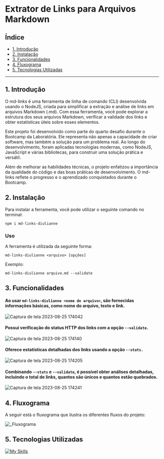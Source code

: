# Extrator de Links para Arquivos Markdown

## Índice

* [1. Introdução](#1-introdução)
* [2. Instalação](#2-instalação)
* [3. Funcionalidades](#3-funcionalidades)
* [4. Fluxograma](#4-fluxograma)
* [5. Tecnologias Utilizadas](#5-tecnologias-utilizadas)

***

## 1. Introdução

O md-links é uma ferramenta de linha de comando (CLI) desenvolvida usando o NodeJS, criada para simplificar a extração e análise de links em arquivos Markdown (.md). Com essa ferramenta, você pode explorar a estrutura dos seus arquivos Markdown, verificar a validade dos links e obter estatísticas úteis sobre esses elementos.

Este projeto foi desenvolvido como parte do quarto desafio durante o Bootcamp da Laboratória. Ele representa não apenas a capacidade de criar software, mas também a solução para um problema real. Ao longo do desenvolvimento, foram aplicadas tecnologias modernas, como NodeJS, JavaScript e várias bibliotecas, para construir uma solução prática e versátil.

Além de melhorar as habilidades técnicas, o projeto enfatizou a importância da qualidade do código e das boas práticas de desenvolvimento. O md-links reflete o progresso e o aprendizado conquistados durante o Bootcamp.

## 2. Instalação

Para instalar a ferramenta, você pode utilizar o seguinte comando no terminal:
```
npm i md-links-diulianne
```

### Uso

A ferramenta é utilizada da seguinte forma:
```
md-links-diulianne <arquivo> [opções]
```

Exemplo:
```
md-links-diulianne arquivo.md --validate
```

## 3. Funcionalidades

#### Ao usar `md-links-diulianne <nome do arquivo>`, são fornecidas informações básicas, como nome do arquivo, texto e link.

![Captura de tela 2023-08-25 174042](https://github.com/Diulianne/SAP010-md-links/assets/89495506/4e6b09ea-65ce-468a-8ba2-76fbc26c3a33)


#### Possui verificação do status HTTP dos links com a opção `--validate`.

![Captura de tela 2023-08-25 174140](https://github.com/Diulianne/SAP010-md-links/assets/89495506/6e5ffb89-b793-4c25-b3b1-748a4fcc7810)


#### Oferece estatísticas detalhadas dos links usando a opção `--stats.`

![Captura de tela 2023-08-25 174205](https://github.com/Diulianne/SAP010-md-links/assets/89495506/d3b06120-b555-4510-9200-637765d6a1c8)


#### Combinando `--stats` e `--validate`, é possível obter análises detalhadas, incluindo o total de links, quantos são únicos e quantos estão quebrados.

![Captura de tela 2023-08-25 174241](https://github.com/Diulianne/SAP010-md-links/assets/89495506/b6e884c6-2b05-4a81-8b99-2ee87ac76249)





## 4. Fluxograma

A seguir está o fluxograma que ilustra os diferentes fluxos do projeto:

![_Fluxograma](https://github.com/Diulianne/SAP010-md-links/assets/89495506/0800baf1-d3fe-4a3f-bf59-d4ff77c2844e)



## 5. Tecnologias Utilizadas
[![My Skills](https://skillicons.dev/icons?i=js,nodejs,jest,git&theme=light)](https://skillicons.dev)

